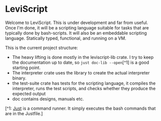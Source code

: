 # LeviScript

Welcome to LeviScript. This is under development and far from useful. Once I'm
done, it will be a scripting language suitable for tasks that are typically
done by bash-scripts. It will also be an embeddable scripting language.
Statically typed, functional, and running on a VM.

This is the current project structure:

- The heavy lifting is done mostly in the leviscript-lib crate. I try to keep
  the documentation up to date, so `just doc-lib --open`[^1] is a good starting
  point.
- The interpreter crate uses the library to create the actual interpreter
  binary.
- the test-suite crate has tests for the scripting language, it compiles the
  interpreter, runs the test scripts, and checks whether they produce the
  expected output
- doc contains designs, manuals etc.

[^1: [Just](https://github.com/casey/just) is a command runner. It simply
executes the bash commands that are in the Justfile.]

